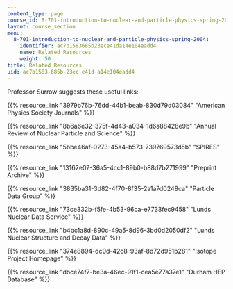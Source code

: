 ```yaml
---
content_type: page
course_id: 8-701-introduction-to-nuclear-and-particle-physics-spring-2004
layout: course_section
menu:
  8-701-introduction-to-nuclear-and-particle-physics-spring-2004:
    identifier: ac7b1583685b23ece41da14e104eadd4
    name: Related Resources
    weight: 50
title: Related Resources
uid: ac7b1583-685b-23ec-e41d-a14e104eadd4
---
```


Professor Surrow suggests these useful links:

{{% resource_link "3979b76b-76dd-44b1-beab-830d79d03084" "American Physics Society Journals" %}}

{{% resource_link "8b6a6e32-375f-4d43-a034-1d6a88428e9b" "Annual Review of Nuclear Particle and Science" %}}

{{% resource_link "5bbe46af-0273-45a4-b573-739769573d5b" "SPIRES" %}}

{{% resource_link "13162e07-36a5-4cc1-89b0-b88d7b271999" "Preprint Archive" %}}

{{% resource_link "3835ba31-3d82-4f70-8f35-2a1a7d0248ca" "Particle Data Group" %}}

{{% resource_link "73ce332b-f5fe-4b53-96ca-e7733fec9458" "Lunds Nuclear Data Service" %}}

{{% resource_link "b4bc1a8d-890c-49a5-8d96-3bd0d2050df2" "Lunds Nuclear Structure and Decay Data" %}}

{{% resource_link "374e8894-dc0d-42c8-93af-8d72d951b281" "Isotope Project Homepage" %}}

{{% resource_link "dbce74f7-be3a-46ec-91f1-cea5e77a37e1" "Durham HEP Database" %}}